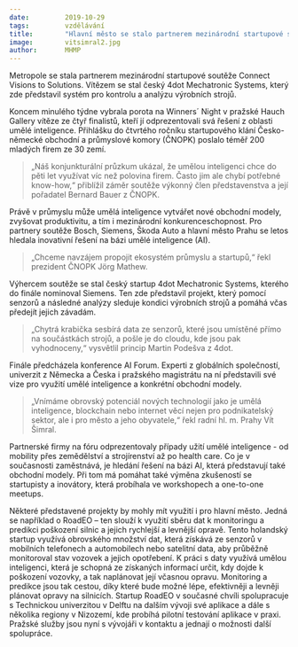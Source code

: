 ```yaml
---
date:         2019-10-29
tags:         vzdělávání
title:        "Hlavní město se stalo partnerem mezinárodní startupové soutěže Connect Visions to Solutions"
image: 	      vitsimral2.jpg
author:       MHMP
---
```


Metropole se stala partnerem mezinárodní startupové soutěže Connect Visions to Solutions. Vítězem se stal český 4dot Mechatronic Systems, který zde představil systém pro kontrolu a analýzu výrobních strojů.

Koncem minulého týdne vybrala porota na Winners´ Night v pražské Hauch Gallery vítěze ze čtyř finalistů, kteří jí odprezentovali svá řešení z oblasti umělé inteligence. Přihlášku do čtvrtého ročníku startupového klání Česko-německé obchodní a průmyslové komory (ČNOPK) poslalo téměř 200 mladých firem ze 30 zemí.

> „Náš konjunkturální průzkum ukázal, že umělou inteligenci chce do pěti let využívat víc než polovina firem. Často jim ale chybí potřebné know-how,“ přiblížil záměr soutěže výkonný člen představenstva a její pořadatel Bernard Bauer z ČNOPK.

Právě v průmyslu může umělá inteligence vytvářet nové obchodní modely, zvyšovat produktivitu, a tím i mezinárodní konkurenceschopnost. Pro partnery soutěže Bosch, Siemens, Škoda Auto a hlavní město Prahu se letos hledala inovativní řešení na bázi umělé inteligence (AI). 

> „Chceme navzájem propojit ekosystém průmyslu a startupů,“ řekl prezident ČNOPK Jörg Mathew.

Výhercem soutěže se stal český startup 4dot Mechatronic Systems, kterého do finále nominoval Siemens. Ten zde představil projekt, který pomocí senzorů a následné analýzy sleduje kondici výrobních strojů a pomáhá včas předejít jejich závadám. 

> „Chytrá krabička sesbírá data ze senzorů, které jsou umístěné přímo na součástkách strojů, a pošle je do cloudu, kde jsou pak vyhodnoceny,“ vysvětlil princip Martin Podešva z 4dot.

Finále předcházela konference AI Forum. Experti z globálních společností, univerzit z Německa a Česka i pražského magistrátu na ní představili své vize pro využití umělé inteligence a konkrétní obchodní modely. 

> „Vnímáme obrovský potenciál nových technologií jako je umělá inteligence, blockchain nebo internet věcí nejen pro podnikatelský sektor, ale i pro město a jeho obyvatele,“ řekl radní hl. m. Prahy Vít Šimral.

Partnerské firmy na fóru odprezentovaly případy užití umělé inteligence - od mobility přes zemědělství a strojírenství až po health care. Co je v současnosti zaměstnává, je hledání řešení na bázi AI, která představují také obchodní modely. Při tom má pomáhat také výměna zkušeností se startupisty a inovátory, která probíhala ve workshopech a one-to-one meetups. 

Některé představené projekty by mohly mít využití i pro hlavní město. Jedná se například o RoadEO – ten slouží k využití sběru dat k monitoringu a predikci poškození silnic a jejich rychlejší a levnější opravě. Tento holandský startup využívá obrovského množství dat, která získává ze senzorů v mobilních telefonech a automobilech nebo satelitní data, aby průběžně monitoroval stav vozovek a jejich opotřebení. K práci s daty využívá umělou inteligenci, která je schopná ze získaných informací určit, kdy dojde k poškození vozovky, a tak naplánovat její včasnou opravu. Monitoring a predikce jsou tak cestou, díky které bude možné lépe, efektivněji a levněji plánovat opravy na silnicích. Startup RoadEO v současné chvíli spolupracuje s Technickou univerzitou v Delftu na dalším vývoji své aplikace a dále s několika regiony v Nizozemí, kde probíhá pilotní testování aplikace v praxi. Pražské služby jsou nyní s vývojáři v kontaktu a jednají o možnosti další spolupráce.
